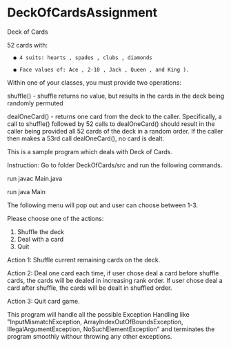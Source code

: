 # DeckOfCardsAssignment
Deck of Cards

52 cards with:

      ● 4 suits: hearts , spades , clubs , diamonds
      
      ● Face values of: Ace , 2-10 , Jack , Queen , and King ).
      
Within one of your classes, you must provide two operations:

shuffle() - shuffle returns no value, but results in the cards in the deck being randomly
permuted

dealOneCard() - returns one card from the deck to the caller. Specifically, a call to
shuffle() followed by 52 calls to dealOneCard() should result in the caller being provided
all 52 cards of the deck in a random order. If the caller then makes a 53rd call
dealOneCard(), no card is dealt.

This is a sample program which deals with Deck of Cards.

Instruction: Go to folder DeckOfCards/src and run the following commands.

run javac Main.java 

run java Main

The following menu will pop out and user can choose between 1-3.

Please choose one of the actions:

1. Shuffle the deck
2. Deal with a card
3. Quit

Action 1: Shuffle current remaining cards on the deck.

Action 2: Deal one card each time, if user chose deal a card before shuffle cards, the cards will be dealed in increasing rank order. If user chose deal a card after shuffle, the cards will be dealt in shuffled order.

Action 3: Quit card game.

This program will handle all the possible Exception Handling like "InputMismatchException, ArrayIndexOutOfBoundsException, IllegalArgumentException, NoSuchElementException" and terminates the program smoothly withour throwing any other exceptions.

